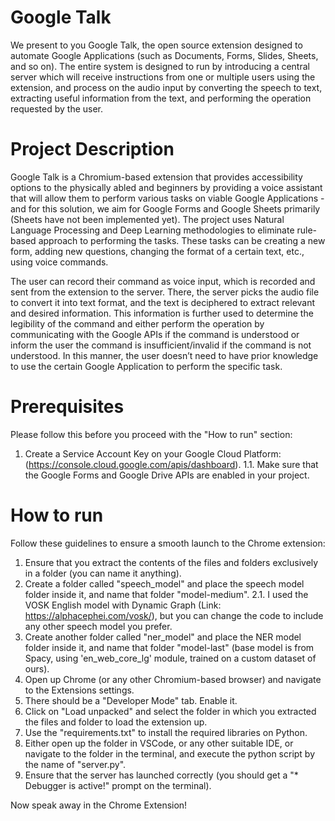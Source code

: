 # Google Talk

We present to you Google Talk, the open source extension designed to automate Google Applications (such as Documents, Forms, Slides, Sheets, and so on). The entire system is designed to run by introducing a central server which will receive instructions from one or multiple users using the extension, and process on the audio input by converting the speech to text, extracting useful information from the text, and performing the operation requested by the user.

# Project Description

Google Talk is a Chromium-based extension that provides accessibility options to the physically abled and beginners by providing a voice assistant that will allow them to perform various tasks on viable Google Applications - and for this solution, we aim for Google Forms and Google Sheets primarily (Sheets have not been implemented yet). The project uses Natural Language Processing and Deep Learning methodologies to eliminate rule-based approach to performing the tasks. These tasks can be creating a new form, adding new questions, changing the format of a certain text, etc., using voice commands.

The user can record their command as voice input, which is recorded and sent from the extension to the server. There, the server picks the audio file to convert it into text format, and the text is deciphered to extract relevant and desired information. This information is further used to determine the legibility of the command and either perform the operation by communicating with the Google APIs if the command is understood or inform the user the command is insufficient/invalid if the command is not understood. In this manner, the user doesn’t need to have prior knowledge to use the certain Google Application to perform the specific task.

# Prerequisites

Please follow this before you proceed with the "How to run" section:
1. Create a Service Account Key on your Google Cloud Platform: (https://console.cloud.google.com/apis/dashboard).
    1.1. Make sure that the Google Forms and Google Drive APIs are enabled in your project.

# How to run

Follow these guidelines to ensure a smooth launch to the Chrome extension:
1. Ensure that you extract the contents of the files and folders exclusively in a folder (you can name it anything).
2. Create a folder called "speech_model" and place the speech model folder inside it, and name that folder "model-medium".
    2.1. I used the VOSK English model with Dynamic Graph (Link: https://alphacephei.com/vosk/), but you can change the code to include any other speech model you prefer.
3. Create another folder called "ner_model" and place the NER model folder inside it, and name that folder "model-last" (base model is from Spacy, using 'en_web_core_lg' module, trained on a custom dataset of ours).
4. Open up Chrome (or any other Chromium-based browser) and navigate to the Extensions settings.
5. There should be a "Developer Mode" tab. Enable it.
6. Click on "Load unpacked" and select the folder in which you extracted the files and folder to load the extension up.
7. Use the "requirements.txt" to install the required libraries on Python.
8. Either open up the folder in VSCode, or any other suitable IDE, or navigate to the folder in the terminal, and execute the python script by the name of "server.py".
9. Ensure that the server has launched correctly (you should get a "* Debugger is active!" prompt on the terminal).

Now speak away in the Chrome Extension!

